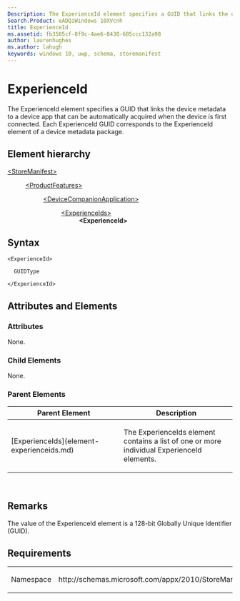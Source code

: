```yaml
---
Description: The ExperienceId element specifies a GUID that links the device metadata to a device app that can be automatically acquired when the device is first connected.
Search.Product: eADQiWindows 10XVcnh
title: ExperienceId
ms.assetid: fb3585cf-8f9c-4ae6-8430-685ccc132a98
author: laurenhughes
ms.author: lahugh
keywords: windows 10, uwp, schema, storemanifest
---
```


# ExperienceId


The ExperienceId element specifies a GUID that links the device metadata to a device app that can be automatically acquired when the device is first connected. Each ExperienceId GUID corresponds to the ExperienceId element of a device metadata package.

## Element hierarchy

<dl>
<dt><a href="element-storemanifest.md">&lt;StoreManifest&gt;</a></dt>
<dd>
<dl>
<dt><a href="element-productfeatures.md">&lt;ProductFeatures&gt;</a></dt>
<dd>
<dl>
<dt><a href="element-devicecompanionapplication.md">&lt;DeviceCompanionApplication&gt;</a></dt>
<dd>
<dl>
<dt><a href="element-experienceids.md">&lt;ExperienceIds&gt;</a></dt>
<dd><b>&lt;ExperienceId&gt;</b></dd>
</dl>
</dd>
</dl>
</dd>
</dl>
</dd>
</dl>

## Syntax

``` syntax
<ExperienceId>

  GUIDType

</ExperienceId>
```

## Attributes and Elements


### Attributes

None.

### Child Elements

None.

### Parent Elements

<table>
<colgroup>
<col width="50%" />
<col width="50%" />
</colgroup>
<thead>
<tr class="header">
<th>Parent Element</th>
<th>Description</th>
</tr>
</thead>
<tbody>
<tr class="odd">
<td>[ExperienceIds](element-experienceids.md)</td>
<td><p>The ExperienceIds element contains a list of one or more individual ExperienceId elements.</p></td>
</tr>
</tbody>
</table>

 

## Remarks

The value of the ExperienceId element is a 128-bit Globally Unique Identifier (GUID).

## Requirements

<table>
<colgroup>
<col width="50%" />
<col width="50%" />
</colgroup>
<tbody>
<tr class="odd">
<td><p>Namespace</p></td>
<td><p>http://schemas.microsoft.com/appx/2010/StoreManifest</p></td>
</tr>
</tbody>
</table>

 

 



